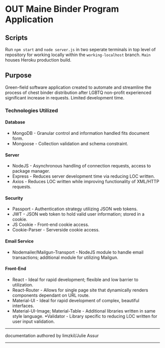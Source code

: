 # OUT Maine Binder Program Application

## Scripts

Run `npm start` and `node server.js` in two seperate terminals in top level of repository for working locally within the `working-localhost` branch. `Main` houses Heroku production build.

## Purpose

Green-field software application created to automate and streamline the process of chest
binder distribution after LGBTQ non-profit experienced significant increase in requests. Limited development time.

### Technologies Utilized

#### Database
* MongoDB - Granular control and information handled fits document form.
* Mongoose - Collection validation and schema constraint.

#### Server
* NodeJS - Asynchronous handling of connection requests, access to package manager.
* Express - Reduces server development time via reducing LOC written.
* Axios - Reduces LOC written while improving functionality of XML/HTTP requests.

#### Security
* Passport - Authentication strategy utilizing JSON web tokens.
* JWT - JSON web token to hold valid user information; stored in a cookie.
* JS Cookie - Front-end cookie access.
* Cookie-Parser - Serverside cookie access.

#### Email Service
* Nodemailer/Mailgun-Transport - NodeJS module to handle email transactions; additional module for utilizing Mailgun.

#### Front-End

* React - Ideal for rapid development; flexible and low barrier to utilization.
* React-Router - Allows for single page site that dynamically renders components dependant on URL route.
* Material-UI - Ideal for rapid development of complex, beautiful interfaces. 
* Material-UI-Image; Material-Table - Additional libraries written in same style language.
*Validator - Library specific to reducing LOC written for user input validation.

---
documentation authored by limzkil/Julie Assur

---    
